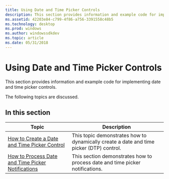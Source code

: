 ```yaml
---
title: Using Date and Time Picker Controls
description: This section provides information and example code for implementing date and time picker controls.
ms.assetid: 42203e84-c799-4f86-a756-3391558c48b5
ms.technology: desktop
ms.prod: windows
ms.author: windowssdkdev
ms.topic: article
ms.date: 05/31/2018
---
```


# Using Date and Time Picker Controls

This section provides information and example code for implementing date and time picker controls.

The following topics are discussed.

## In this section



| Topic                                                                                                          | Description                                                                                        |
|----------------------------------------------------------------------------------------------------------------|----------------------------------------------------------------------------------------------------|
| [How to Create a Date and Time Picker Control](create-a-date-and-time-picker-control.md)<br/>           | This topic demonstrates how to dynamically create a date and time picker (DTP) control.<br/> |
| [How to Process Date and Time Picker Notifications](process-date-and-time-picker-notifications.md)<br/> | This section demonstrates how to process date and time picker notifications.<br/>            |



 

 

 





